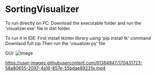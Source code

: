 # SortingVisualizer
To run directly on PC:
Download the executable folder and run the 'visualizer.exe' file in dist folder.

To run it in IDE:
First install tkinter library using 'pip install tk' command
Downlaod full zip
Then run the 'visualizer.py' file 

GUI:
![image](https://user-images.githubusercontent.com/61384947/170431270-2b4e7824-7d9e-4bb6-8b30-744dac4dc621.png)



https://user-images.githubusercontent.com/61384947/170431723-58a80655-2097-4a16-857e-55bdae89231e.mp4

